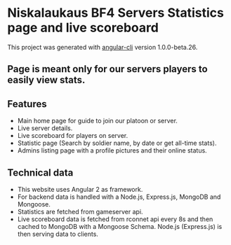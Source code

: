 # Niskalaukaus BF4 Servers Statistics page and live scoreboard

This project was generated with [angular-cli](https://github.com/angular/angular-cli) version 1.0.0-beta.26.

## Page is meant only for our servers players to easily view stats.

## Features
- Main home page for guide to join our platoon or server.
- Live server details.
- Live scoreboard for players on server.
- Statistic page (Search by soldier name, by date or get all-time stats).
- Admins listing page with a profile pictures and their online status.

## Technical data

- This website uses Angular 2 as framework.
- For backend data is handled with a Node.js, Express.js, MongoDB and Mongoose.
- Statistics are fetched from gameserver api.
- Live scoreboard data is fetched from rconnet api every 8s and then cached
  to MongoDB with a Mongoose Schema. Node.js (Express.js) is then serving data to clients.
